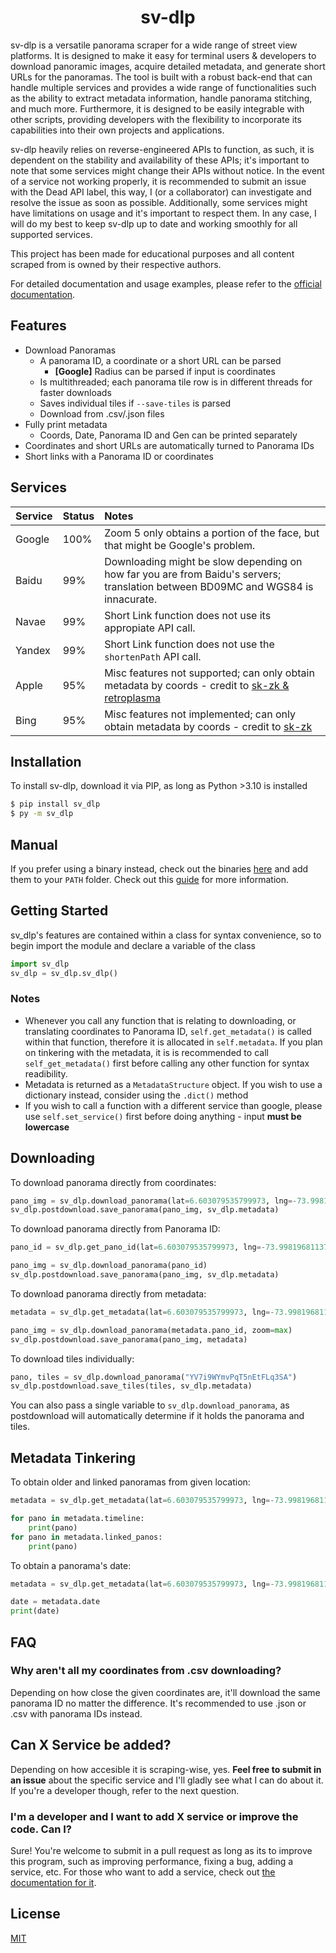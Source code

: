 <h1 align="center">
    <b>
        sv-dlp 
    </b>
</h1>

sv-dlp is a versatile panorama scraper for a wide range of street view platforms. 
It is designed to make it easy for terminal users & developers to download panoramic images, 
acquire detailed metadata, and generate short URLs for the panoramas. The tool is built with a robust 
back-end that can handle multiple services and provides a wide range of functionalities 
such as the ability to extract metadata information, handle panorama stitching, and much more. 
Furthermore, it is designed to be easily integrable with other scripts, providing developers with 
the flexibility to incorporate its capabilities into their own projects and applications.

sv-dlp heavily relies on reverse-engineered APIs to function, as such, it is dependent on the 
stability and availability of these APIs; it's important to note that some services might change
their APIs without notice. In the event of a service not working properly, it is 
recommended to submit an issue with the Dead API label, this way, I (or a collaborator) can investigate 
and resolve the issue as soon as possible. Additionally, some services might have limitations on usage 
and it's important to respect them. In any case, I will do my best to keep sv-dlp up to date and working 
smoothly for all supported services.

This project has been made for educational purposes and all content scraped from
is owned by their respective authors.

For detailed documentation and usage examples, please refer to the [official documentation](https://juanpisss.github.io/sv-dlp/).

## **Features**
- Download Panoramas
    - A panorama ID, a coordinate or a short URL can be parsed
        - **[Google]** Radius can be parsed if input is coordinates 
    - Is multithreaded; each panorama tile row is in different threads for faster downloads
    - Saves individual tiles if `--save-tiles` is parsed
    - Download from .csv/.json files
- Fully print metadata
    - Coords, Date, Panorama ID and Gen can be printed separately
- Coordinates and short URLs are automatically turned to Panorama IDs
- Short links with a Panorama ID or coordinates

## **Services**
Service|Status|Notes
:------|:-----|:----
Google |100%  |Zoom 5 only obtains a portion of the face, but that might be Google's problem.
Baidu  |99%   |Downloading might be slow depending on how far you are from Baidu's servers; translation between BD09MC and WGS84 is innacurate.
Navae  |99%   |Short Link function does not use its appropiate API call.
Yandex |99%   |Short Link function does not use the `shortenPath` API call.
Apple  |95%   |Misc features not supported; can only obtain metadata by coords - credit to [sk-zk & retroplasma](https://github.com/juanpisss/sv-dlp/blob/master/CREDITS)
Bing   |95%   |Misc features not implemented; can only obtain metadata by coords - credit to [sk-zk](https://github.com/juanpisss/sv-dlp/blob/master/CREDITS)

## **Installation**
To install sv-dlp, download it via PIP, as long as Python >3.10 is installed
```bash
$ pip install sv_dlp
$ py -m sv_dlp
``` 
## Manual
If you prefer using a binary instead, check out the binaries [here](https://github.com/juanpisss/sv-dlp/releases/latest)
and add them to your `PATH` folder. Check out this [guide](https://www.architectryan.com/2018/03/17/add-to-the-path-on-windows-10/)
for more information.

## Getting Started
sv_dlp's features are contained within a class for syntax convenience, so to begin
import the module and declare a variable of the class
```python
import sv_dlp
sv_dlp = sv_dlp.sv_dlp()
```

### Notes
- Whenever you call any function that is relating to downloading, or translating coordinates
to Panorama ID, `self.get_metadata()` is called within that function, therefore it is 
allocated in `self.metadata`. If you plan on tinkering with the metadata,
it is is recommended to call `self_get_metadata()` first 
before calling any other function for syntax readibility.
- Metadata is returned as a `MetadataStructure` object. If you wish to use
a dictionary instead, consider using the `.dict()` method
- If you wish to call a function with a different service than google, please use
`self.set_service()` first before doing anything - input **must be lowercase**

## Downloading
To download panorama directly from coordinates:
```python
pano_img = sv_dlp.download_panorama(lat=6.603079535799973, lng=-73.99819681137278)
sv_dlp.postdownload.save_panorama(pano_img, sv_dlp.metadata)
```

To download panorama directly from Panorama ID:
```python
pano_id = sv_dlp.get_pano_id(lat=6.603079535799973, lng=-73.99819681137278)

pano_img = sv_dlp.download_panorama(pano_id)
sv_dlp.postdownload.save_panorama(pano_img, sv_dlp.metadata)
```

To download panorama directly from metadata:
```python
metadata = sv_dlp.get_metadata(lat=6.603079535799973, lng=-73.99819681137278)

pano_img = sv_dlp.download_panorama(metadata.pano_id, zoom=max)
sv_dlp.postdownload.save_panorama(pano_img, metadata)
```

To download tiles individually:
```python
pano, tiles = sv_dlp.download_panorama("YV7i9WYmvPqT5nEtFLq3SA")
sv_dlp.postdownload.save_tiles(tiles, sv_dlp.metadata)
```
You can also pass a single variable to `sv_dlp.download_panorama`,
as postdownload will automatically determine 
if it holds the panorama and tiles.

## Metadata Tinkering
To obtain older and linked panoramas from given location:
```python
metadata = sv_dlp.get_metadata(lat=6.603079535799973, lng=-73.99819681137278, get_linked_panos=True)

for pano in metadata.timeline:
    print(pano)
for pano in metadata.linked_panos:
    print(pano)
```

To obtain a panorama's date:
```python
metadata = sv_dlp.get_metadata(lat=6.603079535799973, lng=-73.99819681137278)

date = metadata.date
print(date)
```

## **FAQ**
### **Why aren't all my coordinates from .csv downloading?**
Depending on how close the given coordinates are, it'll download the same panorama ID 
no matter the difference. It's recommended to use .json or .csv with panorama IDs instead.
## **Can X Service be added?**
Depending on how accesible it is scraping-wise, yes.
**Feel free to submit in an issue** about the specific service and I'll gladly see 
what I can do about it. If you're a developer though, refer to the next question.
### **I'm a developer and I want to add X service or improve the code. Can I?**
Sure! You're welcome to submit in a pull request as long as its to improve
this program, such as improving performance, fixing a bug, adding a service, etc.
For those who want to add a service, check out [the documentation for it](https://juanpisss.github.io/sv-dlp/contributing_services/).

## **License**
[MIT](https://raw.githubusercontent.com/juanpisss/sv-dlp/master/LICENSE)
